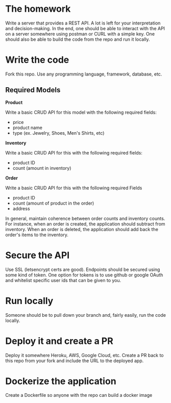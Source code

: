 # The homework
Write a server that provides a REST API. A lot is left for your interpretation and decision-making. In the end, one should be able to interact with the API on a server somewhere using postman or CURL with a simple key. One should also be able to build the code from the repo and run it locally.

# Write the code
Fork this repo. Use any programming language, framework, database, etc.

## Required Models

**Product**

Write a basic CRUD API for this model with the following required fields:
- price
- product name
- type (ex. Jewelry, Shoes, Men's Shirts, etc)

**Inventory**

Write a basic CRUD API for this with the following required fields:
- product ID
- count (amount in inventory)

**Order**

Write a basic CRUD API for this  with the following required Fields
- product ID
- count (amount of product in the order)
- address

In general, maintain coherence between order counts and inventory counts. For instance, when an order is created, the application should subtract from inventory. When an order is deleted, the application should add back the order's items to the inventory.

# Secure the API
Use SSL (letsencrypt certs are good). Endpoints should be secured using some kind of token. One option for tokens is to use github or google OAuth and whitelist specific user ids that can be given to you.

# Run locally
Someone should be to pull down your branch and, fairly easily, run the code locally.

# Deploy it and create a PR
Deploy it somewhere Heroku, AWS, Google Cloud, etc.  Create a PR back to this repo from your fork and include the URL to the deployed app.

# Dockerize the application
Create a Dockerfile so anyone with the repo can build a docker image
